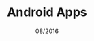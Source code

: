 ---
title: Android Apps
date: 08/2016
description: >-
  My first foray into programming and design. Icon packs for custom Android launchers, so you can make your phone homescreen look pretty.
tags:
  - Android
  - Icon Packs
  - Java
  - Design
---